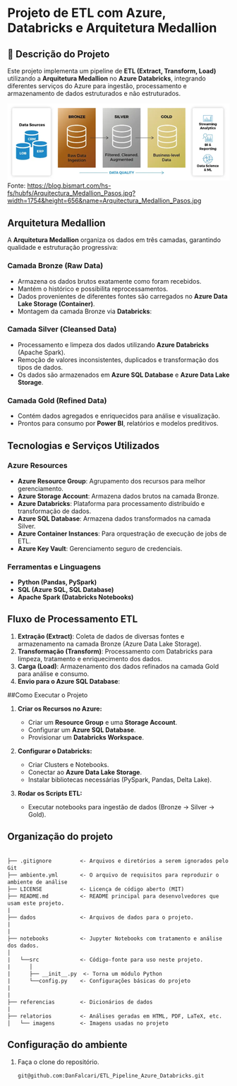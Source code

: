 # Projeto de ETL com Azure, Databricks e Arquitetura Medallion

## 📌 Descrição do Projeto

Este projeto implementa um pipeline de **ETL (Extract, Transform, Load)** utilizando a **Arquitetura Medallion** no **Azure Databricks**, integrando diferentes serviços do Azure para ingestão, processamento e armazenamento de dados estruturados e não estruturados.

![imagem](imagens/Medallion_Architecture.PNG)
Fonte: https://blog.bismart.com/hs-fs/hubfs/Arquitectura_Medallion_Pasos.jpg?width=1754&height=656&name=Arquitectura_Medallion_Pasos.jpg

##  Arquitetura Medallion

A **Arquitetura Medallion** organiza os dados em três camadas, garantindo qualidade e estruturação progressiva:

###  Camada Bronze (Raw Data)

- Armazena os dados brutos exatamente como foram recebidos.
- Mantém o histórico e possibilita reprocessamentos.
- Dados provenientes de diferentes fontes são carregados no **Azure Data Lake Storage (Container)**.
- Montagem da camada Bronze via **Databricks**:

###  Camada Silver (Cleansed Data)

- Processamento e limpeza dos dados utilizando **Azure Databricks** (Apache Spark).
- Remoção de valores inconsistentes, duplicados e transformação dos tipos de dados.
- Os dados são armazenados em **Azure SQL Database** e **Azure Data Lake Storage**.

###  Camada Gold (Refined Data)

- Contém dados agregados e enriquecidos para análise e visualização.
- Prontos para consumo por **Power BI**, relatórios e modelos preditivos.

##  Tecnologias e Serviços Utilizados

###  **Azure Resources**

- **Azure Resource Group**: Agrupamento dos recursos para melhor gerenciamento.
- **Azure Storage Account**: Armazena dados brutos na camada Bronze.
- **Azure Databricks**: Plataforma para processamento distribuído e transformação de dados.
- **Azure SQL Database**: Armazena dados transformados na camada Silver.
- **Azure Container Instances**: Para orquestração de execução de jobs de ETL.
- **Azure Key Vault**: Gerenciamento seguro de credenciais.

###  **Ferramentas e Linguagens**

- **Python (Pandas, PySpark)**
- **SQL (Azure SQL, SQL Database)**
- **Apache Spark (Databricks Notebooks)**

##  Fluxo de Processamento ETL

1. **Extração (Extract)**: Coleta de dados de diversas fontes e armazenamento na camada Bronze (Azure Data Lake Storage).
2. **Transformação (Transform)**: Processamento com Databricks para limpeza, tratamento e enriquecimento dos dados.
3. **Carga (Load)**: Armazenamento dos dados refinados na camada Gold para análise e consumo.
4. **Envio para o Azure SQL Database**:

##Como Executar o Projeto

1. **Criar os Recursos no Azure:**
   - Criar um **Resource Group** e uma **Storage Account**.
   - Configurar um **Azure SQL Database**.
   - Provisionar um **Databricks Workspace**.
     
2. **Configurar o Databricks:**
   - Criar Clusters e Notebooks.
   - Conectar ao **Azure Data Lake Storage**.
   - Instalar bibliotecas necessárias (PySpark, Pandas, Delta Lake).
     
3. **Rodar os Scripts ETL:**
   - Executar notebooks para ingestão de dados (Bronze → Silver → Gold).


## Organização do projeto

```

├── .gitignore         <- Arquivos e diretórios a serem ignorados pelo Git
├── ambiente.yml       <- O arquivo de requisitos para reproduzir o ambiente de análise
├── LICENSE            <- Licença de código aberto (MIT)
├── README.md          <- README principal para desenvolvedores que usam este projeto.
|
├── dados              <- Arquivos de dados para o projeto.
|
|
├── notebooks          <- Jupyter Notebooks com tratamento e análise dos dados.
│
|   └──src             <- Código-fonte para uso neste projeto.
|      │
|      ├── __init__.py  <- Torna um módulo Python
|      └──config.py    <- Configurações básicas do projeto
|    
|
├── referencias        <- Dicionários de dados
|
├── relatorios         <- Análises geradas em HTML, PDF, LaTeX, etc.
│   └── imagens        <- Imagens usadas no projeto
```

## Configuração do ambiente

1. Faça o clone do repositório.

    ```bash
    git@github.com:DanFalcari/ETL_Pipeline_Azure_Databricks.git
    ```
